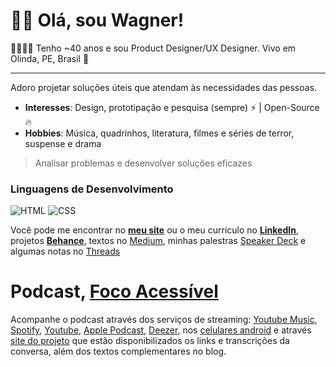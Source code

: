 # 🤟🏻 Olá, sou Wagner!

👨🏻‍🚀🌈 Tenho ~40 anos e sou Product Designer/UX Designer.
Vivo em Olinda, PE, Brasil 🏡

---

Adoro projetar soluções úteis que atendam às necessidades das pessoas.

- **Interesses**: Design, prototipação e pesquisa (sempre) ⚡ | Open-Source 🔥
- **Hobbies**: Música, quadrinhos, literatura, filmes e séries de terror, suspense e drama

> Analisar problemas e desenvolver soluções eficazes

### **Linguagens de Desenvolvimento**

![HTML](https://img.shields.io/badge/html%20-%23E34F26.svg?&style=for-the-badge&logo=html5&logoColor=white)
![CSS](https://img.shields.io/badge/css%20-%231572B6.svg?&style=for-the-badge&logo=css3&logoColor=white)


Você pode me encontrar no **[meu site](http://sumo.pe)** ou o meu currículo no **[LinkedIn](http://linkedin.com/in/wagnerbeethoven)**, projetos **[Behance](http://nehance.net/wagnerbeethoven)**, textos no [Medium](http://wagnerbeethoven.medium.com/), minhas palestras [Speaker Deck](https://speakerdeck.com/wagnerbeethoven/) e algumas notas no [Threads](http://threads.net/@wagnerbeethoven) 


# Podcast, [Foco Acessível](http://focoacessivel.com.br)  

Acompanhe o podcast através dos serviços de streaming: [Youtube Music](https://music.youtube.com/playlist?list=PL9WYhQFeI6QTJueIuN6nJ1Yqbaz1si_4V&si=SRFKfMDApzNN_zhz), [Spotify](https://open.spotify.com/show/4D6HigcXDCdNuCXxrkStWL), [Youtube](https://www.youtube.com/@focoacessivel?sub_confirmation=1), [Apple Podcast](https://podcasts.apple.com/us/podcast/foco-access%25C3%25ADvel/id1690286033), [Deezer](https://www.deezer.com/pt/show/6060897), nos [celulares android](https://www.subscribeonandroid.com/anchor.fm/s/e14f7d9c/podcast/rss) e através [site do projeto](http://focoacessivel.com.br) que estão disponibilizados os links e transcrições da conversa, além dos textos complementares no blog.
